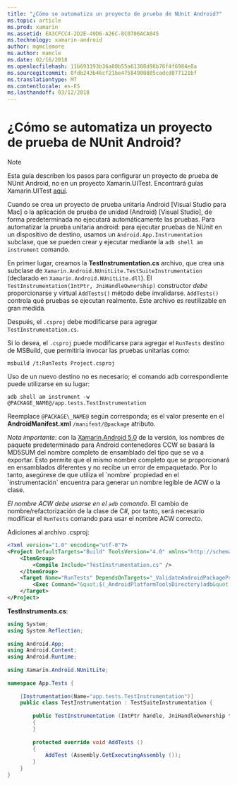 ```yaml
---
title: "¿Cómo se automatiza un proyecto de prueba de NUnit Android?"
ms.topic: article
ms.prod: xamarin
ms.assetid: EA3CFCC4-2D2E-49D6-A26C-8C0706ACA045
ms.technology: xamarin-android
author: mgmclemore
ms.author: mamcle
ms.date: 02/16/2018
ms.openlocfilehash: 11b693193b36a80b55a61308d98b76f4f6984e8a
ms.sourcegitcommit: 0fdb243b46cf21be47584900805cadcd077121bf
ms.translationtype: MT
ms.contentlocale: es-ES
ms.lasthandoff: 03/12/2018
---
```

# <a name="how-do-i-automate-an-android-nunit-test-project"></a>¿Cómo se automatiza un proyecto de prueba de NUnit Android?

> [!NOTE]
> Esta guía describen los pasos para configurar un proyecto de prueba de NUnit Android, no en un proyecto Xamarin.UITest. Encontrará guías Xamarin.UITest [aquí](https://docs.microsoft.com/appcenter/test-cloud/preparing-for-upload/uitest).

Cuando se crea un proyecto de prueba unitaria Android [Visual Studio para Mac] o la aplicación de prueba de unidad (Android) [Visual Studio], de forma predeterminada no ejecutará automáticamente las pruebas.
Para automatizar la prueba unitaria android: para ejecutar pruebas de NUnit en un dispositivo de destino, usamos un `Android.App.Instrumentation` subclase, que se pueden crear y ejecutar mediante la `adb shell am instrument` comando.

En primer lugar, creamos la **TestInstrumentation.cs** archivo, que crea una subclase de `Xamarin.Android.NUnitLite.TestSuiteInstrumentation` (declarado en `Xamarin.Android.NUnitLite.dll`). El `TestInstrumentation(IntPtr, JniHandleOwnership)` constructor _debe_ proporcionarse y virtual `AddTests()` método debe invalidarse.
`AddTests()` controla qué pruebas se ejecutan realmente. Este archivo es reutilizable en gran medida.

Después, el `.csproj` debe modificarse para agregar `TestInstrumentation.cs`.

Si lo desea, el `.csproj` puede modificarse para agregar el `RunTests` destino de MSBuild, que permitiría invocar las pruebas unitarias como:

```shell
msbuild /t:RunTests Project.csproj
```

Uso de un nuevo destino no es necesario; el comando adb correspondiente puede utilizarse en su lugar:

```shell
adb shell am instrument -w @PACKAGE_NAME@/app.tests.TestInstrumentation
```

Reemplace `@PACKAGE\_NAME@` según corresponda; es el valor presente en el **AndroidManifest.xml** `/manifest/@package` atributo.

*Nota importante*: con la [Xamarin.Android 5.0](https://developer.xamarin.com/releases/android/xamarin.android_5/xamarin.android_5.1/#Android_Callable_Wrapper_Naming) de la versión, los nombres de paquete predeterminado para Android contenedores CCW se basará la MD5SUM del nombre completo de ensamblado del tipo que se va a exportar. Esto permite que el mismo nombre completo que se proporcionará en ensamblados diferentes y no recibe un error de empaquetado. Por lo tanto, asegúrese de que utiliza el \`nombre\` propiedad en el \`instrumentación\` encuentra para generar un nombre legible de ACW o la clase.

_El nombre ACW debe usarse en el `adb` comando_. El cambio de nombre/refactorización de la clase de C#, por tanto, será necesario modificar el `RunTests` comando para usar el nombre ACW correcto.

Adiciones al archivo .csproj:

```xml
<?xml version="1.0" encoding="utf-8"?>
<Project DefaultTargets="Build" ToolsVersion="4.0" xmlns="http://schemas.microsoft.com/developer/msbuild/2003">
    <ItemGroup>
        <Compile Include="TestInstrumentation.cs" />
    </ItemGroup>
    <Target Name="RunTests" DependsOnTargets="_ValidateAndroidPackageProperties">
        <Exec Command="&quot;$(_AndroidPlatformToolsDirectory)adb&quot; $(AdbTarget) $(AdbOptions) shell am instrument -w $(_AndroidPackage)/app.tests.TestInstrumentation" />
    </Target>
</Project>
```

**TestInstruments.cs**:

```cs 
using System;
using System.Reflection;
 
using Android.App;
using Android.Content;
using Android.Runtime;
 
using Xamarin.Android.NUnitLite;
 
namespace App.Tests {
 
    [Instrumentation(Name="app.tests.TestInstrumentation")]
    public class TestInstrumentation : TestSuiteInstrumentation {
 
        public TestInstrumentation (IntPtr handle, JniHandleOwnership transfer) : base (handle, transfer)
        {
        }
 
        protected override void AddTests ()
        {
            AddTest (Assembly.GetExecutingAssembly ());
        }
    }
}
```

